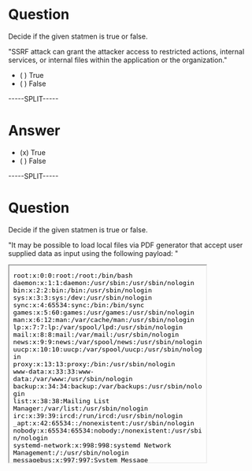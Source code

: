 # Question

Decide if the given statmen is true or false.

"SSRF attack can grant the attacker access to restricted actions, internal services, or internal files within the application or the organization."

* ( ) True
* ( ) False

-----SPLIT-----

# Answer

* (x) True
* ( ) False

-----SPLIT-----

# Question

Decide if the given statmen is true or false.

"It may be possible to load local files via PDF generator that accept user supplied data as input using the following payload: "
<iframe src="file:///etc/passwd" width="400" height="400">

* ( ) True
* ( ) False

-----SPLIT-----

# Answer

* (x) True
* ( ) False

-----SPLIT-----

